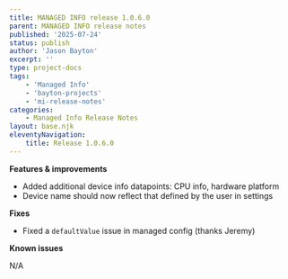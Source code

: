 ```yaml
---
title: MANAGED INFO release 1.0.6.0
parent: MANAGED INFO release notes
published: '2025-07-24'
status: publish
author: 'Jason Bayton'
excerpt: ''
type: project-docs
tags: 
    - 'Managed Info'
    - 'bayton-projects'
    - 'mi-release-notes'
categories: 
    - Managed Info Release Notes
layout: base.njk
eleventyNavigation: 
    title: Release 1.0.6.0
---
```


**Features & improvements**

- Added additional device info datapoints: CPU info, hardware platform
- Device name should now reflect that defined by the user in settings

**Fixes**

- Fixed a `defaultValue` issue in managed config (thanks Jeremy)

**Known issues**

N/A